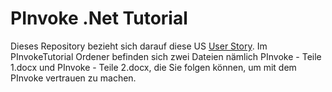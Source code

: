 # PInvoke .Net Tutorial

Dieses Repository bezieht sich darauf diese US [User Story](https://zdi-jira.zeiss.com/browse/TADIIIS-688). Im PInvokeTutorial Ordener befinden sich zwei Dateien nämlich PInvoke - Teile 1.docx und PInvoke - Teile 2.docx, die Sie folgen können, um mit dem PInvoke vertrauen zu machen.
